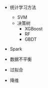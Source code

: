 



- 统计学习方法
    - SVM
    - 决策树
        - XGBoost
        - RF
        - GBDT

-   Spark

-   数据不平衡

-   过拟合

-   降维





